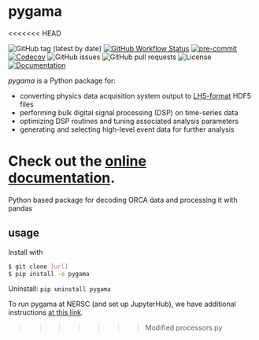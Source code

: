 # pygama
<<<<<<< HEAD

![GitHub tag (latest by date)](https://img.shields.io/github/v/tag/legend-exp/pygama?logo=git)
[![GitHub Workflow Status](https://img.shields.io/github/workflow/status/legend-exp/pygama/pygama/main?label=main%20branch&logo=github)](https://github.com/legend-exp/pygama/actions)
[![pre-commit](https://img.shields.io/badge/pre--commit-enabled-brightgreen?logo=pre-commit&logoColor=white)](https://github.com/pre-commit/pre-commit)
[![Codecov](https://img.shields.io/codecov/c/github/legend-exp/pygama?logo=codecov)](https://app.codecov.io/gh/legend-exp/pygama)
![GitHub issues](https://img.shields.io/github/issues/legend-exp/pygama?logo=github)
![GitHub pull requests](https://img.shields.io/github/issues-pr/legend-exp/pygama?logo=github)
![License](https://img.shields.io/github/license/legend-exp/pygama)
[![Documentation](https://img.shields.io/badge/documentation-online-purple?logo=readthedocs)](https://legend-exp.github.io/pygama)

*pygama* is a Python package for:

* converting physics data acquisition system output to [LH5-format](https://github.com/legend-exp/legend-data-format-specs) HDF5 files
* performing bulk digital signal processing (DSP) on time-series data
* optimizing DSP routines and tuning associated analysis parameters
* generating and selecting high-level event data for further analysis

Check out the [online documentation](https://legend-exp.github.io/pygama).
=======
Python based package for decoding ORCA data and processing it with pandas

## usage
Install with
```bash
$ git clone [url]
$ pip install -e pygama
```
Uninstall: `pip uninstall pygama`

To run pygama at NERSC (and set up JupyterHub), we have additional instructions [at this link](https://github.com/legend-exp/legend/wiki/Computing-Resources-at-NERSC#configuring-jupyter--nersc).
>>>>>>> Modified processors.py
